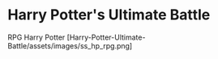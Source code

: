 # Harry Potter's Ultimate Battle
RPG Harry Potter
[Harry-Potter-Ultimate-Battle/assets/images/ss_hp_rpg.png]
